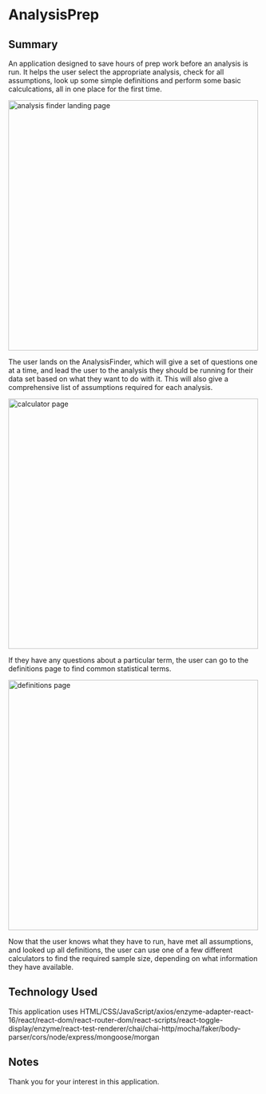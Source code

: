 # AnalysisPrep

## Summary </br>
An application designed to save hours of prep work before an analysis is run.	It helps the user select the appropriate analysis, check for all assumptions, look up some simple definitions and perform some basic calculcations, all in one place for the first time.

<img src="https://github.com/camerondodd/capstone3/blob/master/public/screenshots/analysis-finder.jpg" alt="analysis finder landing page" width="500px">

The user lands on the AnalysisFinder, which will give a set of questions one at a time, and lead the user to the analysis they should be running for their data set based on what they want to do with it.  This will also give a comprehensive list of assumptions required for each analysis.

<img src="https://github.com/camerondodd/capstone3/blob/master/public/screenshots/calc.jpg" alt="calculator page" width="500px">

If they have any questions about a particular term, the user can go to the definitions page to find common statistical terms.

<img src="https://github.com/camerondodd/capstone3/blob/master/public/screenshots/def.jpg" alt="definitions page" width="500px">

Now that the user knows what they have to run, have met all assumptions, and looked up all definitions, the user can use one of a few different calculators to find the required sample size, depending on what information they have available.

## Technology Used</br>
This application uses HTML/CSS/JavaScript/axios/enzyme-adapter-react-16/react/react-dom/react-router-dom/react-scripts/react-toggle-display/enzyme/react-test-renderer/chai/chai-http/mocha/faker/body-parser/cors/node/express/mongoose/morgan

## Notes</br>
Thank you for your interest in this application.
